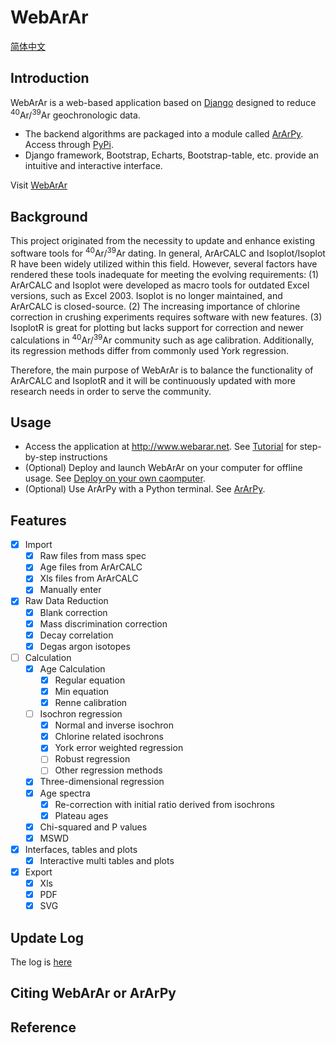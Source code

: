 
# WebArAr

[简体中文](README_zh_CN.md)

## Introduction

WebArAr is a web-based application based on [Django](https://www.djangoproject.com/) 
designed to reduce <sup>40</sup>Ar/<sup>39</sup>Ar geochronologic data.

* The backend algorithms are packaged into a module called [ArArPy](https://github.com/wuyangchn/ararpy.git). 
Access through [PyPi](https://pypi.org/project/ararpy/).
* Django framework, Bootstrap, Echarts, Bootstrap-table, etc. provide an intuitive and interactive interface.

Visit [WebArAr](https://www.webarar.net)

## Background

This project originated from the necessity to update and enhance existing software tools for 
<sup>40</sup>Ar/<sup>39</sup>Ar dating. In general, ArArCALC and Isoplot/Isoplot R have been 
widely utilized within this field. However, several factors have rendered these tools inadequate 
for meeting the evolving requirements: (1) ArArCALC and Isoplot were developed as macro tools for 
outdated Excel versions, such as Excel 2003. Isoplot is no longer maintained, and ArArCALC is 
closed-source. (2) The increasing importance of chlorine correction in crushing experiments 
requires software with new features. (3) IsoplotR is great for plotting but lacks support 
for correction and newer calculations in <sup>40</sup>Ar/<sup>39</sup>Ar community such as 
age calibration. Additionally, its regression methods differ from commonly used York regression.

Therefore, the main purpose of WebArAr is to balance the functionality of ArArCALC and 
IsoplotR and it will be continuously updated with more research needs in order to serve 
the community.


## Usage

* Access the application at http://www.webarar.net.
See [Tutorial](/static/readme/Tutorial.md) for step-by-step instructions
* (Optional) Deploy and launch WebArAr on your computer for offline usage. 
See [Deploy on your own caomputer](/static/readme/Deployment.md).
* (Optional) Use ArArPy with a Python terminal. See [ArArPy](#ararpy).
<!-- * [Video examples]() -->


## Features
- [x] Import
    - [x] Raw files from mass spec
    - [x] Age files from ArArCALC
    - [x] Xls files from ArArCALC
    - [x] Manually enter
- [x] Raw Data Reduction
    - [x] Blank correction
    - [x] Mass discrimination correction
    - [x] Decay correlation
    - [x] Degas argon isotopes
- [ ] Calculation
    - [x] Age Calculation
        - [x] Regular equation
        - [x] Min equation
        - [x] Renne calibration
    - [ ] Isochron regression
        - [x] Normal and inverse isochron
        - [x] Chlorine related isochrons
        - [x] York error weighted regression
        - [ ] Robust regression
        - [ ] Other regression methods
    - [x] Three-dimensional regression
    - [x] Age spectra
        - [x] Re-correction with initial ratio derived from isochrons
        - [x] Plateau ages
    - [x] Chi-squared and P values
    - [x] MSWD 
- [x] Interfaces, tables and plots
    - [x] Interactive multi tables and plots 
- [x] Export
    - [x] Xls
    - [x] PDF
    - [x] SVG

## Update Log

The log is [here](/../CHANGE_LOG.md)

## Citing WebArAr or ArArPy


## Reference

